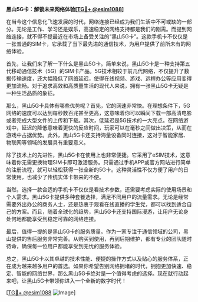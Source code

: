 **黑山5G卡：解锁未来网络体验[[TG💪+ @esim1088](https://t.me/s/esim1088)]**

在当今这个信息化飞速发展的时代，网络连接已经成为我们生活中不可或缺的一部分。无论是工作、学习还是娱乐，高速稳定的网络支持都是我们的刚需。而提到网络连接，就不得不提最近在市场上备受关注的“黑山5G卡”。这款手机卡不仅仅是一张普通的SIM卡，它承载了当下最先进的通信技术，为用户提供了前所未有的网络体验。

首先，让我们来了解一下什么是黑山5G卡。简单来说，黑山5G卡是一种支持第五代移动通信技术（5G）的SIM卡产品。5G技术相较于前几代网络，不仅提升了数据传输速度，还大幅降低了网络延迟，使得在线视频、游戏、远程办公等应用变得更加流畅。对于追求高效和高质量生活的现代人来说，拥有一张黑山5G卡无疑是一种生活品质的象征。

那么，黑山5G卡具体有哪些优势呢？首先，它的网速非常快。在理想条件下，5G网络的速度可以达到每秒数百兆甚至更高，这意味着你可以瞬间下载一部高清电影或者完成大型文件的上传和下载。其次，低延迟是5G技术的一大亮点。在网络游戏中，延迟的降低意味着更快的反应时间，玩家可以在毫秒之间做出决策，从而在游戏中占据优势。此外，黑山5G卡还支持海量设备同时连接，这对于智能家居、物联网等领域的发展具有重要意义。

除了技术上的先进性，黑山5G卡在使用上也非常便捷。它采用了eSIM技术，这意味着你无需更换物理SIM卡即可激活服务。只需通过手机APP或官方网站进行简单的注册流程，就可以轻松获得一张全新的5G卡。这种灵活性不仅方便了用户的日常使用，也减少了传统实体卡带来的不便。

当然，选择一款合适的手机卡不仅仅是看技术参数，还需要考虑实际的使用场景和个人需求。黑山5G卡提供多种套餐选择，满足不同用户的流量需求。无论是经常需要外出办公的商务人士，还是热衷于观看在线直播的学生党，都可以找到适合自己的方案。而且，随着全球化的趋势，黑山5G卡还支持国际漫游，让用户无论身处何地都能享受到稳定可靠的网络连接。

最后，值得一提的是黑山5G卡的服务质量。作为一家专注于通信领域的公司，黑山提供的售后服务非常完善。从购买到使用，再到后期维护，都有专业的团队随时待命，确保每一位用户都能享受到无忧的服务体验。

总之，黑山5G卡以其卓越的技术性能、便捷的操作方式以及贴心的服务体系，正在成为越来越多用户的首选。如果你希望告别网络拥堵的时代，拥抱更加快速、稳定、智能的网络世界，那么黑山5G卡绝对是一个值得考虑的选择。现在就行动起来吧，让黑山5G卡带领你进入一个全新的数字时代！

[[TG💪+ @esim1088](https://t.me/s/esim1088) ![Image](https://i.postimg.cc/4NQfJmqS/Snipaste-2025-05-13-00-14-12.png)]